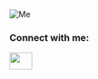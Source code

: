 <img align="center" alt="Me"  src="https://s4.gifyu.com/images/Hi-Im-Badreddine.gif">
<h3 align="left">Connect with me:</h3>
<p align="left">
<a href="https://www.linkedin.com/in/badreddine-mouhassine-6a643719a/" target="blank"><img align="center" src="https://cdn.jsdelivr.net/npm/simple-icons@3.0.1/icons/linkedin.svg" alt="" height="30" width="40" /></a>
</p>

<!--
**MOUHASSINE-badreddine/MOUHASSINE-Badreddine** is a ✨ _special_ ✨ repository because its `README.md` (this file) appears on your GitHub profile.
<img align="right" alt="Coding" width="400" src="https://gifyu.com/image/SKZPr">
Here are some ideas to get you started:

- 🔭 I’m currently working on ...
- 🌱 I’m currently learning ...
- 👯 I’m looking to collaborate on ...
- 🤔 I’m looking for help with ...
- 💬 Ask me about ...
- 📫 How to reach me: ...
- 😄 Pronouns: ...
- ⚡ Fun fact: ...
-->
